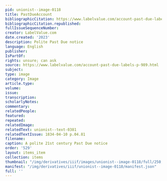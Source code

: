 ```yaml
---
pid: unionist--image-0118
title: PastDueAccount
bibliographicCitation: https://www.labelvalue.com/account-past-due-labels-p-989.html
bibliographicCitation.republished: 
fullIssueSequenceNumber: 
creator: LabelValue.com
date.created: '2023'
description: Polite Past Due notice
language: English
publisher: 
IsPartOf: 
rights: unsure; can ask
source: https://www.labelvalue.com/account-past-due-labels-p-989.html
subject: 
type: image
category: Image
article.type: 
volume: 
issue: 
transcription: 
scholarlyNotes: 
commentary: 
relatedPeople: 
featured: 
repeated: 
relatedImage: 
relatedText: unionist--text-0381
relatedTextIssue: 1834-04-10 p.04.81
filename: 
caption: A polite 21st century Past Due notice
order: '529'
layout: items_item
collection: items
thumbnail: "/img/derivatives/iiif/images/unionist--image-0118/full/250,/0/default.jpg"
manifest: "/img/derivatives/iiif/unionist--image-0118/manifest.json"
full: ''
---
```

